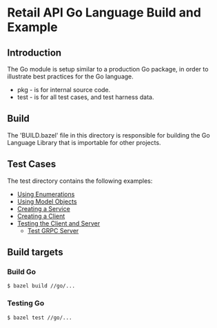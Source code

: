 # Retail API Go Language Build and Example

## Introduction

The Go module is setup similar to a production Go package,
in order to illustrate best practices for the Go language.

* pkg - is for internal source code.
* test - is for all test cases, and test harness data.

## Build

The 'BUILD.bazel' file in this directory is responsible for building the 
Go Language Library that is importable for other projects.

## Test Cases

The test directory contains the following examples:

* [Using Enumerations](test/enum_test.go)
* [Using Model Objects](test/model_test.go)
* [Creating a Service](test/mock_country_server.go)
* [Creating a Client](test/country_client.go)
* [Testing the Client and Server](test/service_test.go)
    * [Test GRPC Server](test/server.go)
    
## Build targets

### Build Go

```shell
$ bazel build //go/...
```

### Testing Go

```shell
$ bazel test //go/...
```
